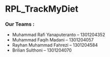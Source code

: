 # RPL_TrackMyDiet

### Our Teams :
- Muhammad Rafi Yanaputeranto – 1301204352
- Muhammad Faqih Madani – 1301204057
- Rayhan Muhammad Fahrezi – 1301204584
- Brilian Sulthoni – 1301204070
